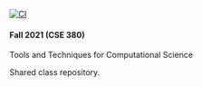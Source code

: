 [![CI](https://github.com/uthpc/cse380/actions/workflows/gsl_test.yaml/badge.svg)](https://github.com/uthpc/cse380/actions/workflows/gsl_test.yaml)

#### Fall 2021 (CSE 380)

Tools and Techniques for Computational Science

Shared class repository.  
